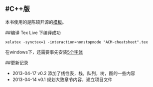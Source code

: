 #C++版
-----------------
本书使用的是陈硕开源的[模板](https://github.com/chenshuo/typeset)。

##编译
Tex Live 下编译成功

`xelatex -synctex=1 -interaction=nonstopmode "ACM-cheatsheet".tex`

在windows下，还需要事先安装[5个字体](http://weibo.com/1663402687/zrSNhgTGK)

##更新记录

* 2013-04-17 v0.2 添加了线性表，栈，队列，树，图的一些内容
* 2013-04-14 v0.1 规划大致章节内容，建立项目文件

